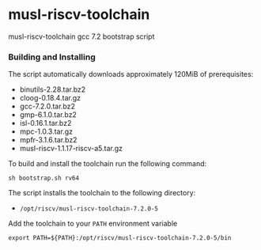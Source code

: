 # musl-riscv-toolchain

musl-riscv-toolchain gcc 7.2 bootstrap script

### Building and Installing

The script automatically downloads approximately 120MiB of prerequisites:

- binutils-2.28.tar.bz2
- cloog-0.18.4.tar.gz
- gcc-7.2.0.tar.bz2
- gmp-6.1.0.tar.bz2
- isl-0.16.1.tar.bz2
- mpc-1.0.3.tar.gz
- mpfr-3.1.6.tar.bz2
- musl-riscv-1.1.17-riscv-a5.tar.gz

To build and install the toolchain run the following command:

```
sh bootstrap.sh rv64
```

The script installs the toolchain to the following directory:

- `/opt/riscv/musl-riscv-toolchain-7.2.0-5`

Add the toolchain to your `PATH` environment variable

```
export PATH=${PATH}:/opt/riscv/musl-riscv-toolchain-7.2.0-5/bin
```
